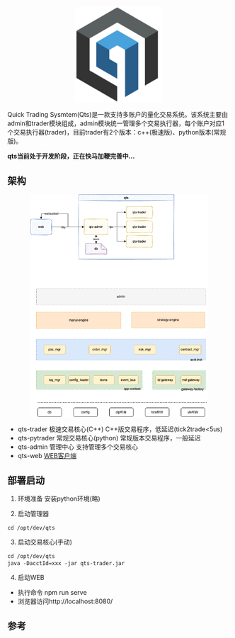 
<p align="center">
  <img src="./qts-logo.png" width="200">
</p>

Quick Trading Sysmtem(Qts)是一款支持多账户的量化交易系统。该系统主要由admin和trader模块组成，admin模块统一管理多个交易执行器，每个账户对应1个交易执行器(trader)，目前trader有2个版本：c++(极速版)、python版本(常规版)。

**qts当前处于开发阶段，正在快马加鞭完善中...**


## 架构

<p align="center">
  <img src="./qts-arti.png" width="400">
</p>


* qts-trader    极速交易核心(C++)
C++版交易程序，低延迟(tick2trade<5us)
* qts-pytrader  常规交易核心(python)
常规版本交易程序，一般延迟
* qts-admin      管理中心
支持管理多个交易核心
* qts-web     [WEB客户端](https://github.com/csuduan/qts-web)



## 部署启动
1. 环境准备
安装python环境(略)  

2. 启动管理器
```
cd /opt/dev/qts

```

3. 启动交易核心(手动)
```
cd /opt/dev/qts
java -DacctId=xxx -jar qts-trader.jar  
```

4. 启动WEB
* 执行命令 npm run serve
* 浏览器访问http://localhost:8080/



## 参考

